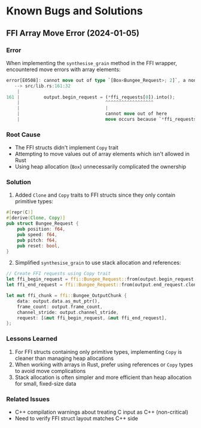 # Known Bugs and Solutions

## FFI Array Move Error (2024-01-05)

### Error
When implementing the `synthesise_grain` method in the FFI wrapper, encountered move errors with array elements:

```rust
error[E0508]: cannot move out of type `[Box<Bungee_Request>; 2]`, a non-copy array
   --> src/lib.rs:161:32
    |
161 |         output.begin_request = (*ffi_requests[0]).into();
    |                                ^^^^^^^^^^^^^^^^^^
    |                                |
    |                                cannot move out of here
    |                                move occurs because `*ffi_requests[_]` has type `Bungee_Request`, which does not implement the `Copy` trait
```

### Root Cause
- The FFI structs didn't implement `Copy` trait
- Attempting to move values out of array elements which isn't allowed in Rust
- Using heap allocation (`Box`) unnecessarily complicated the ownership

### Solution
1. Added `Clone` and `Copy` traits to FFI structs since they only contain primitive types:
```rust
#[repr(C)]
#[derive(Clone, Copy)]
pub struct Bungee_Request {
    pub position: f64,
    pub speed: f64,
    pub pitch: f64,
    pub reset: bool,
}
```

2. Simplified `synthesise_grain` to use stack allocation and references:
```rust
// Create FFI requests using Copy trait
let ffi_begin_request = ffi::Bungee_Request::from(output.begin_request.clone());
let ffi_end_request = ffi::Bungee_Request::from(output.end_request.clone());

let mut ffi_chunk = ffi::Bungee_OutputChunk {
    data: output.data.as_mut_ptr(),
    frame_count: output.frame_count,
    channel_stride: output.channel_stride,
    request: [&mut ffi_begin_request, &mut ffi_end_request],
};
```

### Lessons Learned
1. For FFI structs containing only primitive types, implementing `Copy` is cleaner than managing heap allocations
2. When working with arrays in Rust, prefer using references or `Copy` types to avoid move complications
3. Stack allocation is often simpler and more efficient than heap allocation for small, fixed-size data

### Related Issues
- C++ compilation warnings about treating C input as C++ (non-critical)
- Need to verify FFI struct layout matches C++ side 